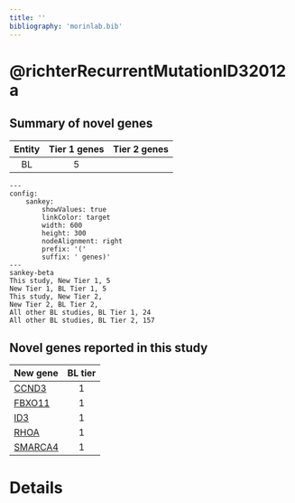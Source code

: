 ```yaml
---
title: ''
bibliography: 'morinlab.bib'
---
```


# @richterRecurrentMutationID32012a
## Summary of novel genes

|Entity| Tier 1 genes| Tier 2 genes|
|:-:|:-:|:-:|
|BL|5||
```mermaid
---
config:
    sankey:
        showValues: true
        linkColor: target
        width: 600
        height: 300
        nodeAlignment: right
        prefix: '('
        suffix: ' genes)'
---
sankey-beta
This study, New Tier 1, 5
New Tier 1, BL Tier 1, 5
This study, New Tier 2, 
New Tier 2, BL Tier 2, 
All other BL studies, BL Tier 1, 24
All other BL studies, BL Tier 2, 157
```


## Novel genes reported in this study

|New gene|BL tier|
|:-|:-:|
|[CCND3](CCND3)|1 |
|[FBXO11](FBXO11)|1 |
|[ID3](ID3)|1 |
|[RHOA](RHOA)|1 |
|[SMARCA4](SMARCA4)|1 |

# Details


